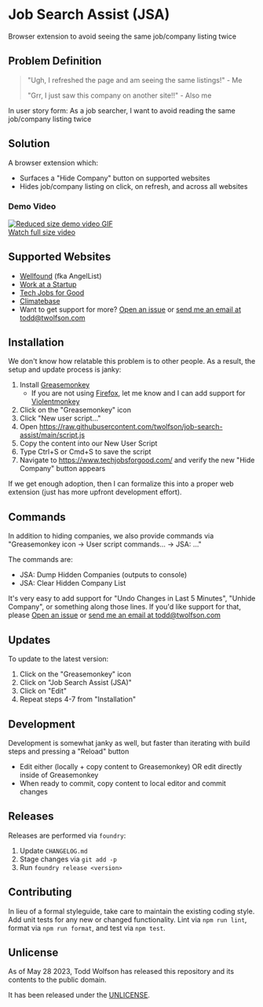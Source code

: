 # Job Search Assist (JSA)
Browser extension to avoid seeing the same job/company listing twice

## Problem Definition
> "Ugh, I refreshed the page and am seeing the same listings!" - Me
>
> "Grr, I just saw this company on another site!!" - Also me

In user story form: As a job searcher, I want to avoid reading the same job/company listing twice

## Solution
A browser extension which:
- Surfaces a "Hide Company" button on supported websites
- Hides job/company listing on click, on refresh, and across all websites

### Demo Video
[![Reduced size demo video GIF](https://i.imgur.com/sd4QH0Z.gif)](https://imgur.com/m8ocwXx)
<br/>
[Watch full size video](https://imgur.com/m8ocwXx)
<!-- Full album: https://imgur.com/a/j81PXQu -->

## Supported Websites
- [Wellfound][] (fka AngelList)
- [Work at a Startup][]
- [Tech Jobs for Good][]
- [Climatebase][]
- Want to get support for more? [Open an issue][] or [send me an email at todd@twolfson.com](mailto:todd@twolfson.com)

[Wellfound]: https://wellfound.com/
[Work at a Startup]: https://www.workatastartup.com/
[Tech Jobs for Good]: https://www.techjobsforgood.com/
[Climatebase]: https://climatebase.org/
[Open an issue]: https://github.com/twolfson/job-search-assist/issues

## Installation
We don't know how relatable this problem is to other people. As a result, the setup and update process is janky:

1. Install [Greasemonkey][]
    - If you are not using [Firefox][], let me know and I can add support for [Violentmonkey][]
2. Click on the "Greasemonkey" icon
3. Click "New user script..."
4. Open <https://raw.githubusercontent.com/twolfson/job-search-assist/main/script.js>
5. Copy the content into our New User Script
6. Type Ctrl+S or Cmd+S to save the script
7. Navigate to <https://www.techjobsforgood.com/> and verify the new "Hide Company" button appears

If we get enough adoption, then I can formalize this into a proper web extension (just has more upfront development effort).

[Greasemonkey]: https://addons.mozilla.org/en-US/firefox/addon/greasemonkey/
[Firefox]: https://www.mozilla.org/en-US/firefox/new/
[Violentmonkey]: https://violentmonkey.github.io/get-it/

## Commands
In addition to hiding companies, we also provide commands via "Greasemonkey icon -> User script commands... -> JSA: ..."

The commands are:

- JSA: Dump Hidden Companies (outputs to console)
- JSA: Clear Hidden Company List

It's very easy to add support for "Undo Changes in Last 5 Minutes", "Unhide Company", or something along those lines. If you'd like support for that, please [Open an issue][] or [send me an email at todd@twolfson.com](mailto:todd@twolfson.com)

## Updates
To update to the latest version:

1. Click on the "Greasemonkey" icon
2. Click on "Job Search Assist (JSA)"
3. Click on "Edit"
4. Repeat steps 4-7 from "Installation"

## Development
Development is somewhat janky as well, but faster than iterating with build steps and pressing a "Reload" button

- Edit either (locally + copy content to Greasemonkey) OR edit directly inside of Greasemonkey
- When ready to commit, copy content to local editor and commit changes

## Releases
Releases are performed via `foundry`:

1. Update `CHANGELOG.md`
2. Stage changes via `git add -p`
3. Run `foundry release <version>`

## Contributing
In lieu of a formal styleguide, take care to maintain the existing coding style. Add unit tests for any new or changed functionality. Lint via `npm run lint`, format via `npm run format`, and test via `npm test`.

## Unlicense
As of May 28 2023, Todd Wolfson has released this repository and its contents to the public domain.

It has been released under the [UNLICENSE][].

[UNLICENSE]: UNLICENSE

